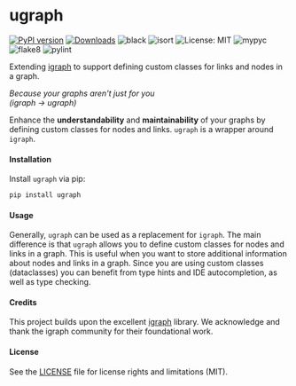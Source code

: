 # ugraph

[![PyPI version](https://badge.fury.io/py/ugraph.svg)](https://badge.fury.io/py/ugraph)
[![Downloads](https://pepy.tech/badge/ugraph)](https://pepy.tech/project/ugraph)
![black](https://img.shields.io/badge/code%20style-black-000000.svg)
![isort](https://img.shields.io/badge/%20imports-isort-%231674b1.svg)
![License: MIT](https://img.shields.io/badge/License-MIT-yellow.svg)
![mypyc](https://img.shields.io/badge/mypy%20checked-100%25-brightgreen)
![flake8](https://img.shields.io/badge/flake8%20checked-100%25-brightgreen)
![pylint](https://img.shields.io/badge/pylint%20checked-100%25-brightgreen)


Extending [igraph](https://igraph.org/) to support defining custom classes for links and nodes in a graph.

_Because your graphs aren't just for you_  
*(igraph → ugraph)*


Enhance the **understandability** and **maintainability** of your graphs by defining custom classes for nodes and links. `ugraph` is a wrapper around `igraph`.

#### Installation

Install `ugraph` via pip:

```bash
pip install ugraph
```

#### Usage
Generally, `ugraph` can be used as a replacement for `igraph`. The main difference is that `ugraph` allows you to define custom classes for nodes and links in a graph.
This is useful when you want to store additional information about nodes and links in a graph. Since you are using custom classes (dataclasses) you can benefit from type hints and IDE autocompletion, as well as type checking.


#### Credits

This project builds upon the excellent [igraph](https://igraph.org/) library. We acknowledge and thank the igraph community for their foundational work.

#### License
See the [LICENSE](LICENSE) file for license rights and limitations (MIT).